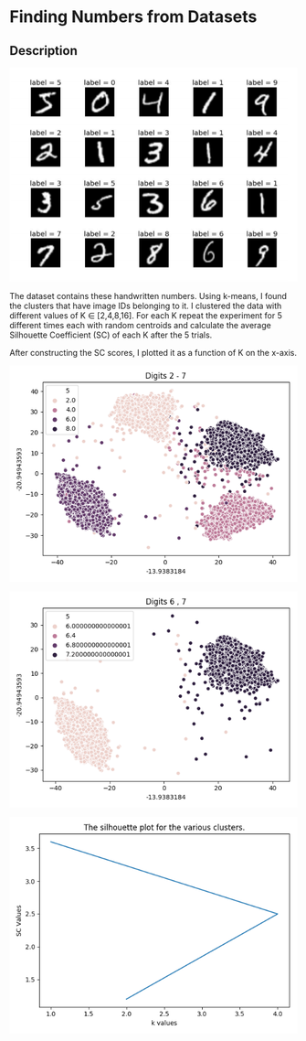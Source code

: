 
# Finding Numbers from Datasets

## Description

![Alt text](https://github.com/devanshi-pratiher/numbers_k-means/blob/main/k-means.png?raw=true "Optional Title")

The dataset contains these handwritten numbers. Using k-means, I found the clusters that have image IDs belonging to it. I clustered the data with different values of K ∈ [2,4,8,16]. For each K repeat the experiment for 5 different times each with random centroids and calculate the average Silhouette Coefficient
(SC) of each K after the 5 trials.

After constructing the SC scores, I plotted it as a function of K on the x-axis.

![Alt text](https://github.com/devanshi-pratiher/numbers_k-means/blob/main/myplot1?raw=true "Optional Title")

![Alt text](https://github.com/devanshi-pratiher/numbers_k-means/blob/main/myplot2?raw=true "Optional Title")

![Alt text](https://github.com/devanshi-pratiher/numbers_k-means/blob/main/myplot3?raw=true "Optional Title")

